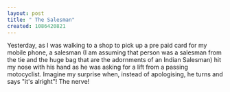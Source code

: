 ```yaml
--- 
layout: post
title: " The Salesman"
created: 1086420821
---
```

Yesterday, as I was walking to a shop to pick up a pre paid card for my mobile phone, a salesman (I am assuming that person was a salesman from the tie and the huge bag that are the adornments of an Indian Salesman) hit my nose with his hand as he was asking for a lift from a passing motocyclist. Imagine my surprise when, instead of apologising, he turns and says "it's alright"! The nerve!
